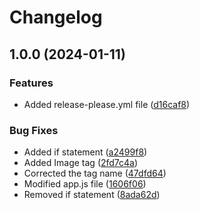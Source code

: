 # Changelog

## 1.0.0 (2024-01-11)


### Features

* Added release-please.yml file ([d16caf8](https://github.com/KarthickMuppilirajan/qb-docker-tag/commit/d16caf8fdf706004eec28b09435328940bf02e96))


### Bug Fixes

* Added if statement ([a2499f8](https://github.com/KarthickMuppilirajan/qb-docker-tag/commit/a2499f855ae24e45044877d944af282919f29a90))
* Added Image tag ([2fd7c4a](https://github.com/KarthickMuppilirajan/qb-docker-tag/commit/2fd7c4a9619990f973804a9fdb844989a46671d7))
* Corrected the tag name ([47dfd64](https://github.com/KarthickMuppilirajan/qb-docker-tag/commit/47dfd64874e01268c165ac3f140072da9bea1d33))
* Modified app.js file ([1606f06](https://github.com/KarthickMuppilirajan/qb-docker-tag/commit/1606f061a0cfda925392df138900cb07fabe0e00))
* Removed if statement ([8ada62d](https://github.com/KarthickMuppilirajan/qb-docker-tag/commit/8ada62d2cf8ef35dc6544dbbade34dcda261f1d4))
